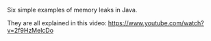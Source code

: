 Six simple examples of memory leaks in Java.

They are all explained in this video: https://www.youtube.com/watch?v=2f9HzMelcDo
